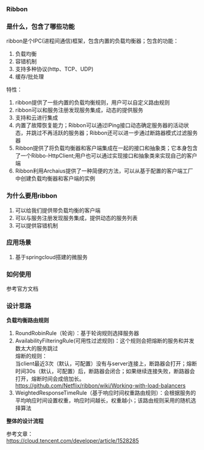 ### Ribbon

### 是什么，包含了哪些功能
ribbon是个IPC(进程间通信)框架，包含内置的负载均衡器；包含的功能：  
1. 负载均衡
2. 容错机制
3. 支持多种协议(http、TCP、UDP)
4. 缓存/批处理  

特性：
1. ribbon提供了一些内置的负载均衡规则，用户可以自定义路由规则
2. ribbon可以和服务注册发现服务集成，动态的提供服务
3. 支持和云进行集成
4. 内置了故障恢复能力；Ribbon可以通过IPing接口动态确定服务器的活动状态，并跳过不再活跃的服务器；Ribbon还可以进一步通过断路器模式过滤服务器
5. Ribbon提供了将负载均衡器和客户端集成在一起的接口和抽象类；它本身包含了一个Ribbo-HttpClient;用户也可以通过实现接口和抽象类来实现自己的客户端
6. Ribbon利用Archaius提供了一种简便的方法，可以从基于配置的客户端工厂中创建负载均衡器和客户端的实例

### 为什么要用ribbon
1. 可以给我们提供带负载均衡的客户端
2. 可以与服务注册发现服务集成，提供动态的服务列表
3. 可以提供容错机制

### 应用场景
1. 基于springcloud搭建的微服务

### 如何使用
参考官方文档

### 设计思路

**负载均衡路由规则**  
1. RoundRobinRule（轮询）：基于轮询规则选择服务器
2. AvailabilityFilteringRule(可用性过滤规则)：这个规则会把熔断的服务和并发数太大的服务跳过  
熔断的规则：  
当client最近3次（默认，可配置）没有与server连接上，断路器会打开；熔断时间30s（默认，可配置）后，断路器会闭合；如果继续连接失败，断路器会打开，熔断时间会成倍加长。  
https://github.com/Netflix/ribbon/wiki/Working-with-load-balancers
3. WeightedResponseTimeRule（基于响应时间权重路由规则）：会根据服务的平均响应时间设置权重，响应时间越长，权重越小；该路由规则采用的随机选择算法  

**整体的设计流程**

参考文章：  
https://cloud.tencent.com/developer/article/1528285


